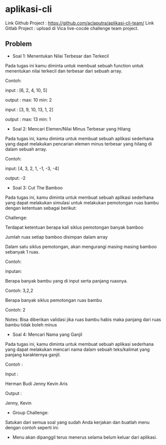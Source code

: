 # aplikasi-cli

Link Github Project : https://github.com/aclaputra/aplikasi-cli-team/
Link Gitlab Project : upload di Vica live-cocde challenge team project.

## Problem
- Soal 1: Menentukan Nilai Terbesar dan Terkecil

Pada tugas ini kamu diminta untuk membuat sebuah function untuk menentukan nilai terkecil dan terbesar dari sebuah array.

Contoh:

input :  [6, 2, 4, 10, 5]

output : max: 10 min: 2

input :  [3, 9, 10, 13, 1, 2]

output : max: 13 min: 1

- Soal 2: Mencari Elemen/Nilai Minus Terbesar yang Hilang

Pada tugas ini, kamu diminta untuk membuat sebuah aplikasi sederhana yang dapat melakukan pencarian elemen minus terbesar yang hilang di dalam sebuah array.

Contoh:

input: [4, 3, 2, 1, -1, -3, -4]

output: -2

- Soal 3: Cut The Bamboo

Pada tugas ini, kamu diminta untuk membuat sebuah aplikasi sederhana yang dapat melakukan simulasi untuk melakukan pemotongan ruas bambu dengan ketentuan sebagai berikut:

Challenge:

Terdapat ketentuan berapa kali siklus pemotongan banyak bamboo

Jumlah ruas setiap bamboo disimpan dalam array

Dalam satu siklus pemotongan, akan mengurangi masing masing bamboo sebanyak 1 ruas.


Contoh:

inputan:

Berapa banyak bambu yang di input serta panjang ruasnya.

Contoh: 3,2,2

Berapa banyak siklus pemotongan ruas bambu

Contoh: 2

Notes: Bisa diberikan validasi jika ruas bambu habis maka panjang dari ruas bambu tidak boleh minus

- Soal 4: Mencari Nama yang Ganjil

Pada tugas ini, kamu diminta untuk membuat sebuah aplikasi sederhana yang dapat melakukan mencari nama dalam sebuah teks/kalimat yang panjang karakternya ganjil.

Contoh :

Input :

Herman Budi Jenny Kevin Aris

Output :

Jenny, Kevin

- Group Challenge:

Satukan dari semua soal yang sudah Anda kerjakan dan buatlah menu dengan contoh seperti ini:

- Menu akan dipanggil terus menerus selama belum keluar dari aplikasi.
